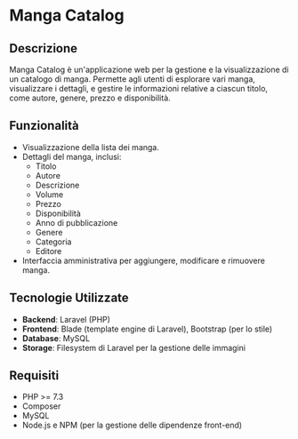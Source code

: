 # Manga Catalog

## Descrizione

Manga Catalog è un'applicazione web per la gestione e la visualizzazione di un catalogo di manga. Permette agli utenti di esplorare vari manga, visualizzare i dettagli, e gestire le informazioni relative a ciascun titolo, come autore, genere, prezzo e disponibilità.

## Funzionalità

- Visualizzazione della lista dei manga.
- Dettagli del manga, inclusi:
  - Titolo
  - Autore
  - Descrizione
  - Volume
  - Prezzo
  - Disponibilità
  - Anno di pubblicazione
  - Genere
  - Categoria
  - Editore
- Interfaccia amministrativa per aggiungere, modificare e rimuovere manga.

## Tecnologie Utilizzate

- **Backend**: Laravel (PHP)
- **Frontend**: Blade (template engine di Laravel), Bootstrap (per lo stile)
- **Database**: MySQL
- **Storage**: Filesystem di Laravel per la gestione delle immagini

## Requisiti

- PHP >= 7.3
- Composer
- MySQL
- Node.js e NPM (per la gestione delle dipendenze front-end)
